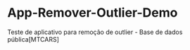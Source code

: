 # App-Remover-Outlier-Demo
Teste de aplicativo para remoção de outlier - Base de dados pública[MTCARS]
